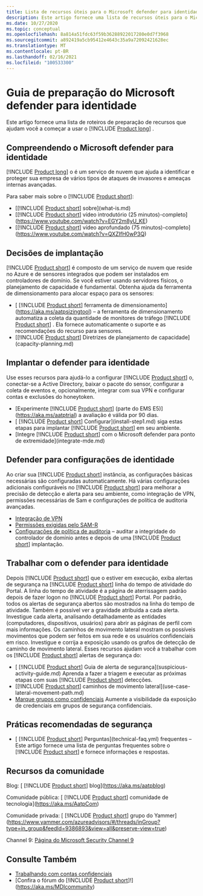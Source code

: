 ```yaml
---
title: Lista de recursos úteis para o Microsoft defender para identidade
description: Este artigo fornece uma lista de recursos úteis para o Microsoft defender para identidade
ms.date: 10/27/2020
ms.topic: conceptual
ms.openlocfilehash: 8a814a51fdc63f59b36288922017280e0d7f3968
ms.sourcegitcommit: a892419a5cb95412e4643c35a9a72092421628ec
ms.translationtype: MT
ms.contentlocale: pt-BR
ms.lasthandoff: 02/16/2021
ms.locfileid: "100533300"
---
```

# <a name="microsoft-defender-for-identity-readiness-guide"></a>Guia de preparação do Microsoft defender para identidade

Este artigo fornece uma lista de roteiros de preparação de recursos que ajudam você a começar a usar o [!INCLUDE [Product long](includes/product-long.md)] .

## <a name="understanding-microsoft-defender-for-identity"></a>Compreendendo o Microsoft defender para identidade

[!INCLUDE [Product long](includes/product-long.md)] o é um serviço de nuvem que ajuda a identificar e proteger sua empresa de vários tipos de ataques de invasores e ameaças internas avançadas.

Para saber mais sobre o [!INCLUDE [Product short](includes/product-short.md)]:

- [[!INCLUDE [Product short](includes/product-short.md)] sobre](what-is.md)
- [[!INCLUDE [Product short](includes/product-short.md)] vídeo introdutório (25 minutos)-completo](https://www.youtube.com/watch?v=EGY2m8yU_KE)
- [[!INCLUDE [Product short](includes/product-short.md)] vídeo aprofundado (75 minutos)-completo](https://www.youtube.com/watch?v=QXZIfH0wP3Q)

## <a name="deployment-decisions"></a>Decisões de implantação

[!INCLUDE [Product short](includes/product-short.md)] é composto de um serviço de nuvem que reside no Azure e de sensores integrados que podem ser instalados em controladores de domínio. Se você estiver usando servidores físicos, o planejamento de capacidade é fundamental. Obtenha ajuda da ferramenta de dimensionamento para alocar espaço para os sensores:

- [ [!INCLUDE [Product short](includes/product-short.md)] ferramenta de dimensionamento](https://aka.ms/aatpsizingtool) – a ferramenta de dimensionamento automatiza a coleta da quantidade de monitores de tráfego [!INCLUDE [Product short](includes/product-short.md)] . Ela fornece automaticamente o suporte e as recomendações do recurso para sensores.
- [[!INCLUDE [Product short](includes/product-short.md)] Diretrizes de planejamento de capacidade](capacity-planning.md)

## <a name="deploy-defender-for-identity"></a>Implantar o defender para identidade

Use esses recursos para ajudá-lo a configurar [!INCLUDE [Product short](includes/product-short.md)] o, conectar-se a Active Directory, baixar o pacote do sensor, configurar a coleta de eventos e, opcionalmente, integrar com sua VPN e configurar contas e exclusões do honeytoken.

- [Experimente [!INCLUDE [Product short](includes/product-short.md)] (parte do EMS E5)](https://aka.ms/aatptrial)  a avaliação é válida por 90 dias.
- [ [!INCLUDE [Product short](includes/product-short.md)] Configurar](install-step1.md) siga estas etapas para implantar [!INCLUDE [Product short](includes/product-short.md)] em seu ambiente.
- [Integre [!INCLUDE [Product short](includes/product-short.md)] com o Microsoft defender para ponto de extremidade](integrate-mde.md)

## <a name="defender-for-identity-settings"></a>Defender para configurações de identidade

Ao criar sua [!INCLUDE [Product short](includes/product-short.md)] instância, as configurações básicas necessárias são configuradas automaticamente. Há várias configurações adicionais configuráveis no [!INCLUDE [Product short](includes/product-short.md)] para melhorar a precisão de detecção e alerta para seu ambiente, como integração de VPN, permissões necessárias de Sam e configurações de política de auditoria avançadas.

- [Integração de VPN](install-step6-vpn.md)
- [Permissões exigidas pelo SAM-R](install-step8-samr.md)
- [Configurações de política de auditoria](configure-windows-event-collection.md) – auditar a integridade do controlador de domínio antes e depois de uma [!INCLUDE [Product short](includes/product-short.md)] implantação.

## <a name="work-with-defender-for-identity"></a>Trabalhar com o defender para identidade

Depois [!INCLUDE [Product short](includes/product-short.md)] que o estiver em execução, exiba alertas de segurança na [!INCLUDE [Product short](includes/product-short.md)] linha do tempo de atividade do Portal. A linha do tempo de atividade é a página de aterrissagem padrão depois de fazer logon no [!INCLUDE [Product short](includes/product-short.md)] Portal. Por padrão, todos os alertas de segurança abertos são mostrados na linha do tempo de atividade. Também é possível ver a gravidade atribuída a cada alerta. Investigue cada alerta, analisando detalhadamente as entidades (computadores, dispositivos, usuários) para abrir as páginas de perfil com mais informações. Os caminhos de movimento lateral mostram os possíveis movimentos que podem ser feitos em sua rede e os usuários confidenciais em risco. Investigue e corrija a exposição usando os grafos de detecção de caminho de movimento lateral. Esses recursos ajudam você a trabalhar com os [!INCLUDE [Product short](includes/product-short.md)] alertas de segurança do:

- [ [!INCLUDE [Product short](includes/product-short.md)] Guia de alerta de segurança](suspicious-activity-guide.md) Aprenda a fazer a triagem e executar as próximas etapas com suas [!INCLUDE [Product short](includes/product-short.md)] detecções.
- [[!INCLUDE [Product short](includes/product-short.md)] caminhos de movimento lateral](use-case-lateral-movement-path.md)
- [Marque grupos como confidenciais](sensitive-accounts.md) Aumente a visibilidade da exposição de credenciais em grupos de segurança confidenciais.

## <a name="security-best-practices"></a>Práticas recomendadas de segurança

- [ [!INCLUDE [Product short](includes/product-short.md)] Perguntas](technical-faq.yml) frequentes – Este artigo fornece uma lista de perguntas frequentes sobre o [!INCLUDE [Product short](includes/product-short.md)] e fornece informações e respostas.

## <a name="community-resources"></a>Recursos da comunidade

Blog: [ [!INCLUDE [Product short](includes/product-short.md)] blog](https://aka.ms/aatpblog)

Comunidade pública: [ [!INCLUDE [Product short](includes/product-short.md)] comunidade de tecnologia](https://aka.ms/AatpCom)

Comunidade privada: [ [!INCLUDE [Product short](includes/product-short.md)] grupo do Yammer](https://www.yammer.com/azureadvisors/#/threads/inGroup?type=in_group&feedId=9386893&view=all&preserve-view=true)

Channel 9: [Página do Microsoft Security Channel 9](https://channel9.msdn.com/Shows/Microsoft-Security/)

## <a name="see-also"></a>Consulte Também

- [Trabalhando com contas confidenciais](sensitive-accounts.md)
- [Confira o fórum do [!INCLUDE [Product short](includes/product-short.md)]!](https://aka.ms/MDIcommunity)
